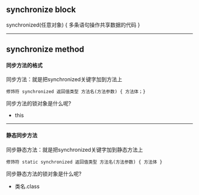 ## synchronize block
synchronized(任意对象) { 多条语句操作共享数据的代码
}

---
## synchronize method

#### 同步方法的格式 
同步方法：就是把synchronized关键字加到方法上

`修饰符 synchronized 返回值类型 方法名(方法参数) { 方法体；}`

同步方法的锁对象是什么呢? 
- this

---
#### 静态同步方法 
同步静态方法：就是把synchronized关键字加到静态方法上

`修饰符 static synchronized 返回值类型 方法名(方法参数) { 方法体 }`

同步静态方法的锁对象是什么呢? 
- 类名.class
